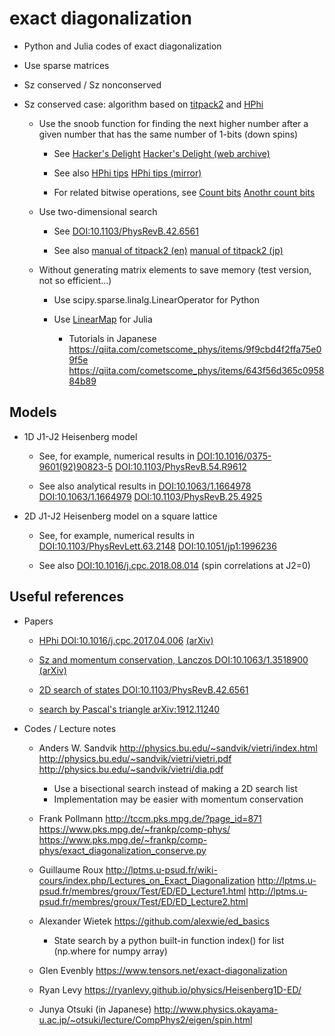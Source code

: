 # exact diagonalization

* Python and Julia codes of exact diagonalization

* Use sparse matrices

* Sz conserved / Sz nonconserved

* Sz conserved case: algorithm based on
  [titpack2](http://www.qa.iir.titech.ac.jp/~nishimori/titpack2_new/index-e.html)
  and
  [HPhi](https://github.com/issp-center-dev/HPhi)

  * Use the snoob function for finding the next higher number after a given number that has the same number of 1-bits (down spins)

    * See
      [Hacker's Delight](https://www.hackersdelight.org/hdcodetxt/snoob.c.txt)
      [Hacker's Delight (web archive)](http://web.archive.org/web/20190109000030/https://www.hackersdelight.org/hdcodetxt/snoob.c.txt)

    * See also [HPhi tips](http://www.pasums.issp.u-tokyo.ac.jp/wp-content/themes/HPhi/media/develop/tips.pdf)
      [HPhi tips (mirror)](http://issp-center-dev.github.io/HPhi/develop/tips.pdf)

    * For related bitwise operations, see
      [Count bits](http://graphics.stanford.edu/~seander/bithacks.html#CountBitsSetParallel)
      [Anothr count bits](https://stackoverflow.com/questions/9829578/fast-way-of-counting-non-zero-bits-in-positive-integer)

  * Use two-dimensional search

    * See [DOI:10.1103/PhysRevB.42.6561](https://doi.org/10.1103/PhysRevB.42.6561)

    * See also
      [manual of titpack2 (en)](http://www.qa.iir.titech.ac.jp/~nishimori/titpack2_new/index-e.html)
      [manual of titpack2 (jp)](http://hdl.handle.net/2433/94584)

  * Without generating matrix elements to save memory (test version, not so efficient...)

    * Use scipy.sparse.linalg.LinearOperator for Python

    * Use [LinearMap](https://github.com/Jutho/LinearMaps.jl) for Julia

      * Tutorials in Japanese
        https://qiita.com/cometscome_phys/items/9f9cbd4f2ffa75e09f5e
        https://qiita.com/cometscome_phys/items/643f56d365c095884b89

## Models

* 1D J1-J2 Heisenberg model

  * See, for example, numerical results in
    [DOI:10.1016/0375-9601(92)90823-5](https://doi.org/10.1016/0375-9601(92)90823-5)
    [DOI:10.1103/PhysRevB.54.R9612](https://doi.org/10.1103/PhysRevB.54.R9612)

  * See also analytical results in
    [DOI:10.1063/1.1664978](https://doi.org/10.1063/1.1664978)
    [DOI:10.1063/1.1664979](https://doi.org/10.1063/1.1664979)
    [DOI:10.1103/PhysRevB.25.4925](https://doi.org/10.1103/PhysRevB.25.4925)

* 2D J1-J2 Heisenberg model on a square lattice

  * See, for example, numerical results in
    [DOI:10.1103/PhysRevLett.63.2148](https://doi.org/10.1103/PhysRevLett.63.2148)
    [DOI:10.1051/jp1:1996236](https://doi.org/10.1051/jp1:1996236)

  * See also [DOI:10.1016/j.cpc.2018.08.014](https://doi.org/10.1016/j.cpc.2018.08.014)
    (spin correlations at J2=0)

## Useful references

* Papers 

  * [HPhi DOI:10.1016/j.cpc.2017.04.006](https://doi.org/10.1016/j.cpc.2017.04.006)
    [(arXiv)](https://arxiv.org/abs/1703.03637)

  * [Sz and momentum conservation, Lanczos DOI:10.1063/1.3518900](https://doi.org/10.1063/1.3518900)
    [(arXiv)](https://arxiv.org/abs/1101.3281)

  * [2D search of states DOI:10.1103/PhysRevB.42.6561](https://doi.org/10.1103/PhysRevB.42.6561)

  * [search by Pascal's triangle arXiv:1912.11240](https://arxiv.org/abs/1912.11240)

* Codes / Lecture notes

  * Anders W. Sandvik
    http://physics.bu.edu/~sandvik/vietri/index.html
    http://physics.bu.edu/~sandvik/vietri/vietri.pdf
    http://physics.bu.edu/~sandvik/vietri/dia.pdf

    * Use a bisectional search instead of making a 2D search list
    * Implementation may be easier with momentum conservation

  * Frank Pollmann
    http://tccm.pks.mpg.de/?page_id=871
    https://www.pks.mpg.de/~frankp/comp-phys/
    https://www.pks.mpg.de/~frankp/comp-phys/exact_diagonalization_conserve.py

  * Guillaume Roux
    http://lptms.u-psud.fr/wiki-cours/index.php/Lectures_on_Exact_Diagonalization
    http://lptms.u-psud.fr/membres/groux/Test/ED/ED_Lecture1.html
    http://lptms.u-psud.fr/membres/groux/Test/ED/ED_Lecture2.html

  * Alexander Wietek
    https://github.com/alexwie/ed_basics

    * State search by a python built-in function index() for list (np.where for numpy array)

  * Glen Evenbly
    https://www.tensors.net/exact-diagonalization

  * Ryan Levy
    https://ryanlevy.github.io/physics/Heisenberg1D-ED/

  * Junya Otsuki (in Japanese)
    http://www.physics.okayama-u.ac.jp/~otsuki/lecture/CompPhys2/eigen/spin.html

